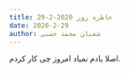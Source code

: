 ```yaml
---
title: خاطره روز 2020-2-29
date: 2020-2-29
author: شعبان محمد حسنی
---
```


اصلا یادم نمیاد امروز چی کار کردم.